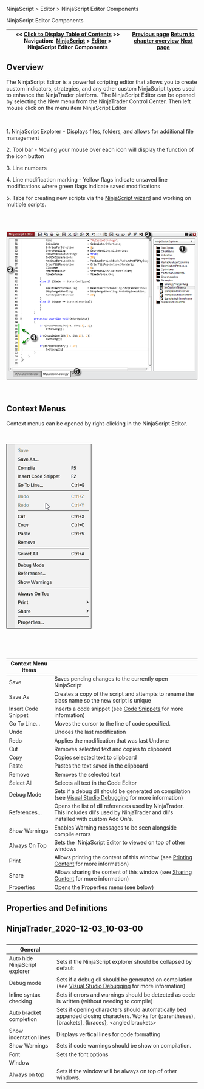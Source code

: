 ﻿


NinjaScript \> Editor \> NinjaScript Editor Components






















NinjaScript Editor Components







| \<\< [Click to Display Table of Contents](ns_editor_components.md) \>\> **Navigation:**     [NinjaScript](ninjascript.md) \> [Editor](editor.md) \> NinjaScript Editor Components | [Previous page](nodoc.md) [Return to chapter overview](editor.md) [Next page](ns_explorer.md) |
| --- | --- |











## Overview


The NinjaScript Editor is a powerful scripting editor that allows you to create custom indicators, strategies, and any other custom NinjaScript types used to enhance the NinjaTrader platform.  The NinjaScript Editor can be opened by selecting the New menu from the NinjaTrader Control Center. Then left mouse click on the menu item NinjaScript Editor


 


1\. NinjaScript Explorer \- Displays files, folders, and allows for additional file management


2\. Tool bar \- Moving your mouse over each icon will display the function of the icon button


3\. Line numbers


4\. Line modification marking \- Yellow flags indicate unsaved line modifications where green flags indicate saved modifications


5\. Tabs for creating new scripts via the [NinjaScript wizard](ns_wizard.md) and working on multiple scripts.


 


     ![NS_Editor_1](ns_editor_1.png)


 


## Context Menus


Context menus can be opened by right\-clicking in the NinjaScript Editor.


 


![NinjaScriptEditorContextMenu](ninjascripteditorcontextmenu.png)


 


 




| Context Menu Items |  |
| --- | --- |
| Save | Saves pending changes to the currently open NinjaScript |
| Save As | Creates a copy of the script and attempts to rename the class name so the new script is unique |
| Insert Code Snippet | Inserts a code snippet (see [Code Snippets](code_snippets.md) for more information) |
| Go To Line... | Moves the cursor to the line of code specified. |
| Undo | Undoes the last modification |
| Redo | Applies the modification that was last Undone |
| Cut | Removes selected text and copies to clipboard |
| Copy | Copies selected text to clipboard |
| Paste | Pastes the text saved in the clipboard |
| Remove | Removes the selected text |
| Select All | Selects all text in the Code Editor |
| Debug Mode | Sets if a debug dll should be generated on compilation (see [Visual Studio Debugging](visual_studio_debugging.md) for more information) |
| References... | Opens the list of dll references used by NinjaTrader. This includes dll's used by NinjaTrader and dll's installed with custom Add On's. |
| Show Warnings | Enables Warning messages to be seen alongside compile errors |
| Always On Top | Sets the  NinjaScript Editor to viewed on top of other windows |
| Print | Allows printing the content of this window (see [Printing Content](printing_content.md) for more information) |
| Share | Allows sharing the content of this window (see [Sharing Content](sharing_content.md) for more information) |
| Properties | Opens the Properties menu (see below) |



## 


## 


## Properties and Definitions


## 


## NinjaTrader_2020-12-03_10-03-00


## 




| General |  |
| --- | --- |
| Auto hide NinjaScript explorer | Sets if the NinjaScript explorer should be collapsed by default |
| Debug mode | Sets if a debug dll should be generated on compilation (see [Visual Studio Debugging](visual_studio_debugging.md) for more information) |
| Inline syntax checking | Sets if errors and warnings should be detected as code is written (without needing to compile) |
| Auto bracket completion | Sets if opening characters should automatically bed appended closing characters. Works for (parentheses), \[brackets], {braces}, \<angled brackets\> |
| Show indentation lines | Displays vertical lines for code formatting |
| Show Warnings | Sets if code warnings should be show on compilation. |
| Font | Sets the font options |
| Window |  |
| Always on top | Sets if the window will be always on top of other windows. |



 








